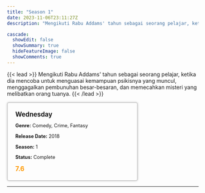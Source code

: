 ```yaml
---
title: "Season 1"
date: 2023-11-06T23:11:27Z
description: "Mengikuti Rabu Addams' tahun sebagai seorang pelajar, ketika dia mencoba untuk menguasai kemampuan psikisnya yang muncul, menggagalkan pembunuhan besar-besaran, dan memecahkan misteri yang melibatkan orang tuanya."

cascade:
  showEdit: false
  showSummary: true
  hideFeatureImage: false
  showComments: true
---
```


{{< lead >}}
Mengikuti Rabu Addams' tahun sebagai seorang pelajar, ketika dia mencoba untuk menguasai kemampuan psikisnya yang muncul, menggagalkan pembunuhan besar-besaran, dan memecahkan misteri yang melibatkan orang tuanya.
{{< /lead >}}

<style>

/* CSS for the movie information box */
        .movie-box {
            width: 300px;
            padding: 20px;
            border: 2px solid #ccc; /* Border added */
            border-radius: 5px;
            box-shadow: 0 0 5px rgba(0, 0, 0, 0.2);
        }

        /* CSS for movie title */
        .movie-title {
            font-size: 1.2em;
            font-weight: bold;
            margin-bottom: 10px;
        }

        /* CSS for movie details */
        .movie-details {
            font-size: 0.9em;
            margin-bottom: 10px;
        }

        /* CSS for movie rating */
        .movie-rating {
            font-size: 1.2em;
            font-weight: bold;
            color: #ff9900; /* IMDb's rating color */
        }
</style>

 <div class="movie-box">
        <div class="movie-title">Wednesday</div>
        <div class="movie-details">
            <p><strong>Genre:</strong> Comedy, Crime, Fantasy</p>
            <p><strong>Release Date:</strong> 2018</p>
            <p><strong>Season:</strong> 1</p>
            <p><strong>Status:</strong> Complete</p>
        </div>
        <div class="movie-rating">7.6</div>
    </div>

---

